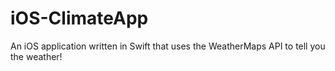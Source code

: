 # iOS-ClimateApp
An iOS application written in Swift that uses the WeatherMaps API to tell you the weather!
